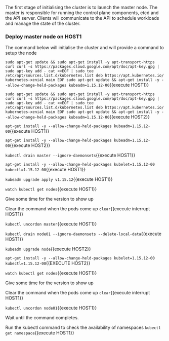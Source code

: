 

The first stage of initialising the cluster is to launch the master node. 
The master is responsible for running the control plane components, etcd and the API server. 
Clients will communicate to the API to schedule workloads and manage the state of the cluster.

### Deploy master node on HOST1

The command below will initialise the cluster and will provide a command to setup the node

`sudo apt-get update && sudo apt-get install -y apt-transport-https curl
curl -s https://packages.cloud.google.com/apt/doc/apt-key.gpg | sudo apt-key add -
cat <<EOF | sudo tee /etc/apt/sources.list.d/kubernetes.list
deb https://apt.kubernetes.io/ kubernetes-xenial main
EOF
sudo apt-get update && apt-get install -y --allow-change-held-packages kubeadm=1.15.12-00`{{execute HOST1}}

`sudo apt-get update && sudo apt-get install -y apt-transport-https curl
curl -s https://packages.cloud.google.com/apt/doc/apt-key.gpg | sudo apt-key add -
cat <<EOF | sudo tee /etc/apt/sources.list.d/kubernetes.list
deb https://apt.kubernetes.io/ kubernetes-xenial main
EOF
sudo apt-get update && apt-get install -y --allow-change-held-packages kubeadm=1.15.12-00`{{execute HOST2}}

`apt-get install -y --allow-change-held-packages kubeadm=1.15.12-00`{{execute HOST1}}

`apt-get install -y --allow-change-held-packages kubeadm=1.15.12-00`{{execute HOST2}}

`kubectl drain master --ignore-daemonsets`{{execute HOST1}}

`apt-get install -y --allow-change-held-packages kubelet=1.15.12-00 kubectl=1.15.12-00`{{execute HOST1}} 

`kubeadm upgrade apply v1.15.12`{{execute HOST1}}

`watch kubectl get nodes`{{execute HOST1}}

Give some time for the version to show up

Clear the command when the pods come up
`clear`{{execute interrupt HOST1}}

`kubectl uncordon master`{{execute HOST1}}

`kubectl drain node01 --ignore-daemonsets --delete-local-data`{{execute HOST1}}

`kubeadm upgrade node`{{execute  HOST2}}

`apt-get install -y --allow-change-held-packages kubelet=1.15.12-00 kubectl=1.15.12-00`{{EXECUTE HOST2}}

`watch kubectl get nodes`{{execute HOST1}}

Give some time for the version to show up

Clear the command when the pods come up
`clear`{{execute interrupt HOST1}}


`kubectl uncordon node01`{{execute HOST1}}


Wait until the command completes.

Run the kubectl command to check the availability of namespaces
`kubectl get namespace`{{execute HOST1}}


